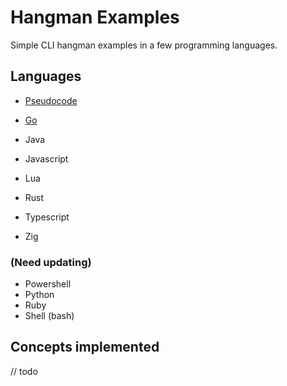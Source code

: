 # Hangman Examples

Simple CLI hangman examples in a few programming languages.

## Languages

- [Pseudocode](./hangman.pseudo)

- [Go](./src/go/hangman.go)
- Java
- Javascript
- Lua
- Rust
- Typescript
- Zig

### (Need updating)

- Powershell
- Python
- Ruby
- Shell (bash)

## Concepts implemented

// todo

